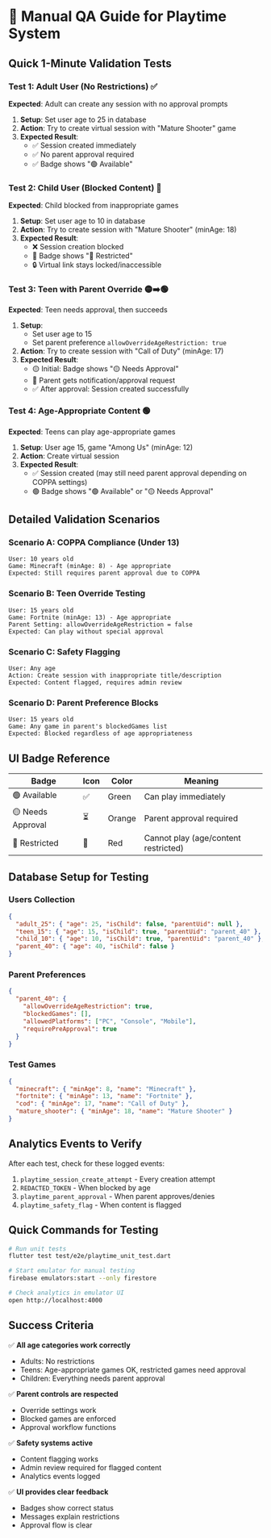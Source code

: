 # 🧭 Manual QA Guide for Playtime System

## Quick 1-Minute Validation Tests

### Test 1: Adult User (No Restrictions) ✅
**Expected**: Adult can create any session with no approval prompts

1. **Setup**: Set user age to 25 in database
2. **Action**: Try to create virtual session with "Mature Shooter" game
3. **Expected Result**: 
   - ✅ Session created immediately
   - ✅ No parent approval required
   - ✅ Badge shows "🟢 Available"

### Test 2: Child User (Blocked Content) 🔴
**Expected**: Child blocked from inappropriate games

1. **Setup**: Set user age to 10 in database
2. **Action**: Try to create session with "Mature Shooter" (minAge: 18)
3. **Expected Result**:
   - ❌ Session creation blocked
   - 🔴 Badge shows "🔴 Restricted"
   - 🔒 Virtual link stays locked/inaccessible

### Test 3: Teen with Parent Override 🟡➡️🟢
**Expected**: Teen needs approval, then succeeds

1. **Setup**: 
   - Set user age to 15
   - Set parent preference `allowOverrideAgeRestriction: true`
2. **Action**: Try to create session with "Call of Duty" (minAge: 17)
3. **Expected Result**:
   - 🟡 Initial: Badge shows "🟡 Needs Approval"
   - 📱 Parent gets notification/approval request
   - ✅ After approval: Session created successfully

### Test 4: Age-Appropriate Content 🟢
**Expected**: Teens can play age-appropriate games

1. **Setup**: User age 15, game "Among Us" (minAge: 12)
2. **Action**: Create virtual session
3. **Expected Result**:
   - ✅ Session created (may still need parent approval depending on COPPA settings)
   - 🟢 Badge shows "🟢 Available" or "🟡 Needs Approval"

## Detailed Validation Scenarios

### Scenario A: COPPA Compliance (Under 13)
```
User: 10 years old
Game: Minecraft (minAge: 8) - Age appropriate
Expected: Still requires parent approval due to COPPA
```

### Scenario B: Teen Override Testing
```
User: 15 years old
Game: Fortnite (minAge: 13) - Age appropriate
Parent Setting: allowOverrideAgeRestriction = false
Expected: Can play without special approval
```

### Scenario C: Safety Flagging
```
User: Any age
Action: Create session with inappropriate title/description
Expected: Content flagged, requires admin review
```

### Scenario D: Parent Preference Blocks
```
User: 15 years old
Game: Any game in parent's blockedGames list
Expected: Blocked regardless of age appropriateness
```

## UI Badge Reference

| Badge | Icon | Color | Meaning |
|-------|------|-------|---------|
| 🟢 Available | ✅ | Green | Can play immediately |
| 🟡 Needs Approval | ⏳ | Orange | Parent approval required |
| 🔴 Restricted | 🚫 | Red | Cannot play (age/content restricted) |

## Database Setup for Testing

### Users Collection
```json
{
  "adult_25": { "age": 25, "isChild": false, "parentUid": null },
  "teen_15": { "age": 15, "isChild": true, "parentUid": "parent_40" },
  "child_10": { "age": 10, "isChild": true, "parentUid": "parent_40" },
  "parent_40": { "age": 40, "isChild": false }
}
```

### Parent Preferences
```json
{
  "parent_40": {
    "allowOverrideAgeRestriction": true,
    "blockedGames": [],
    "allowedPlatforms": ["PC", "Console", "Mobile"],
    "requirePreApproval": true
  }
}
```

### Test Games
```json
{
  "minecraft": { "minAge": 8, "name": "Minecraft" },
  "fortnite": { "minAge": 13, "name": "Fortnite" },
  "cod": { "minAge": 17, "name": "Call of Duty" },
  "mature_shooter": { "minAge": 18, "name": "Mature Shooter" }
}
```

## Analytics Events to Verify

After each test, check for these logged events:

1. `playtime_session_create_attempt` - Every creation attempt
2. `REDACTED_TOKEN` - When blocked by age
3. `playtime_parent_approval` - When parent approves/denies
4. `playtime_safety_flag` - When content is flagged

## Quick Commands for Testing

```bash
# Run unit tests
flutter test test/e2e/playtime_unit_test.dart

# Start emulator for manual testing
firebase emulators:start --only firestore

# Check analytics in emulator UI
open http://localhost:4000
```

## Success Criteria

✅ **All age categories work correctly**
- Adults: No restrictions
- Teens: Age-appropriate games OK, restricted games need approval
- Children: Everything needs parent approval

✅ **Parent controls are respected**
- Override settings work
- Blocked games are enforced
- Approval workflow functions

✅ **Safety systems active**
- Content flagging works
- Admin review required for flagged content
- Analytics events logged

✅ **UI provides clear feedback**
- Badges show correct status
- Messages explain restrictions
- Approval flow is clear
